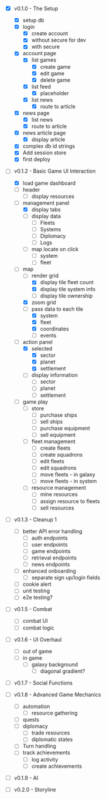 - [x] v0.1.0 - The Setup
  - [x] setup db
  - [x] login
    - [x] create account
    - [x] without secure for dev
    - [x] with secure
  - [x] account page
    - [x] list games
      - [x] create game
      - [x] edit game
      - [x] delete game
    - [x] list feed
      - [x] placeholder
    - [x] list news
      - [x] route to article
  - [x] news page
    - [x] list news
    - [x] route to article
  - [x] news article page
    - [x] display article
  - [x] complex db id strings
  - [x] Add session store
  - [x] first deploy

- [ ] v0.1.2 - Basic Game UI Interaction
  - [x] load game dashboard
  - [ ] header
    - [ ] display resources
  - [ ] management panel
    - [x] display tabs
    - [ ] display data
      - [ ] Fleets
      - [ ] Systems
      - [ ] Diplomacy
      - [ ] Logs
    - [ ] map locate on click
      - [ ] system
      - [ ] fleet
  - [ ] map
    - [ ] render grid
      - [x] display tile fleet count
      - [x] display tile system info
      - [ ] display tile ownership
    - [x] zoom grid
    - [ ] pass data to each tile
      - [x] system
      - [x] fleet
      - [x] coordinates
      - [ ] events
  - [ ] action panel
    - [x] selected
      - [x] sector
      - [x] planet
      - [x] settlement
    - [ ] display information
      - [ ] sector
      - [ ] planet
      - [ ] settlement
  - [ ] game play
    - [ ] store
      - [ ] purchase ships
      - [ ] sell ships
      - [ ] purchase equipment
      - [ ] sell equipment
    - [ ] fleet management
      - [ ] create fleets
      - [ ] create squadrons
      - [ ] edit fleets
      - [ ] edit squadrons
      - [ ] move fleets - in galaxy
      - [ ] move fleets - in system
    - [ ] resource management
      - [ ] mine resources
      - [ ] assign resource to fleets
      - [ ] sell resources

- [ ] v0.1.3 - Cleanup 1
  - [ ] better API error handling
    - [ ] auth endpoints
    - [ ] user endpoints
    - [ ] game endpoints
    - [ ] retrieval endpoints
    - [ ] news endpoints
  - [ ] enhanced onboarding
    - [ ] separate sign up/login fields
  - [ ] cookie alert
  - [ ] unit testing
  - [ ] e2e testing?

- [ ] v0.1.5 - Combat
  - [ ] combat UI
  - [ ] combat logic

- [ ] v0.1.6 - UI Overhaul
  - [ ] out of game
  - [ ] in game
    - [ ] galaxy background
      - [ ] diagonal gradient?

- [ ] v0.1.7 - Social Functions

- [ ] v0.1.8 - Advanced Game Mechanics
  - [ ] automation
    - [ ] resource gathering
  - [ ] quests
  - [ ] diplomacy
    - [ ] trade resources
    - [ ] diplomatic states
  - [ ] Turn handling
  - [ ] track achievements
    - [ ] log activity
    - [ ] create achievements

- [ ] v0.1.9 - AI

- [ ] v0.2.0 - Storyline